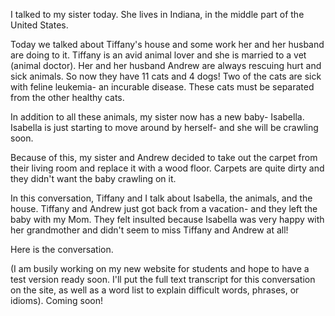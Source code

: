 I talked to my sister today. She lives in Indiana, in the middle part of the United States. 

Today we talked about Tiffany's house and some work her and her husband are doing to it. Tiffany is an avid animal lover and she is married to a vet (animal doctor). Her and her husband Andrew are always rescuing hurt and sick animals. So now they have 11 cats and 4 dogs! Two of the cats are sick with feline leukemia- an incurable disease. These cats must be separated from the other healthy cats. 

In addition to all these animals, my sister now has a new baby- Isabella. Isabella is just starting to move around by herself- and she will be crawling soon. 

Because of this, my sister and Andrew decided to take out the carpet from their living room and replace it with a wood floor. Carpets are quite dirty and they didn't want the baby crawling on it. 

In this conversation, Tiffany and I talk about Isabella, the animals, and the house. Tiffany and Andrew just got back from a vacation- and they left the baby with my Mom. They felt insulted because Isabella was very happy with her grandmother and didn't seem to miss Tiffany and Andrew at all!

Here is the conversation. 

(I am busily working on my new website for students and hope to have a test version ready soon. I'll put the full text transcript for this conversation on the site, as well as a word list to explain difficult words, phrases, or idioms). Coming soon!